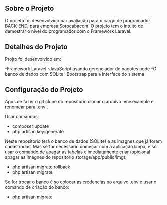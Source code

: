 

## Sobre o Projeto

O projeto foi desenvolvido par avaliação para o cargo de programador BACK-END, para empresa Sorocabacom. O projeto tem o intuito de demostrar o nivel do programador com o Framework Laravel.

## Detalhes do Projeto

Projto foi desenvolvido em:

-Framework Laravel
-JavaScript usando gerenciador de pacotes node
-O banco de dados com SQLite
-Bootstrap para a interface do sistema

## Configuração do Projeto

Após de fazer o git clone do repositorio clonar o arquivo .env.example e renomear para .env .

Usar comandos:
- composer update 
- php artisan key:generate

Neste repositorio terá o banco de dados (SQLite) e as imagnes que já foram cadastradas.  Mas se for necessario começar com a aplicação limpa, é só usar o comando de apagar as tabelas e imediatamente criar (opicional apagar as imagnes do repositorio storage/app/public/img):

- php artisan migrate:rollback
- php artisan migrate

Se for trocar o banco é so colocar as credencias no arquivo .env e usar o comando de criação do banco:

- php artisan migrate

